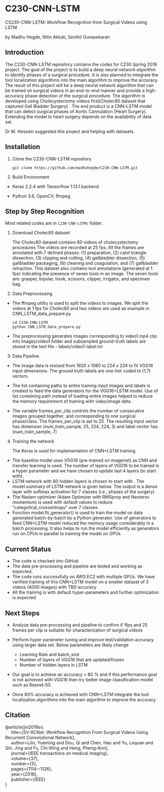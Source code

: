 # C230-CNN-LSTM
CS230-CNN-LSTM: Workflow Recognition from Surgical Videos using LSTM

by Madhu Hegde, Nitin Akkati, Senthil Gunasekaran

## Introduction
The C230-CNN-LSTM repository contains the codes for C230 Spring 2019 project.  The goal of the project is to build a deep neural network algorithm to identify phases of a surgical procedure. It is also planned to integrate the tool localization algorithms into the main algorithm to improve the accuracy. The result of this project will be a deep neural network algorithm that can be trained on surgical videos in an end-to-end manner and provide a high-accuracy phase detection of the surgical procedure. The algorithm is developed  using Cholecystectomy videos first(Cholec80 dataset that captured Gall Bladder Surgery) . The end product is a CNN-LSTM model that can detect surgical phases of Aortic Cannulation (Heart Surgery).  Extending the model to heart surgery depends on the availability of data set. 

Dr M. Hossein suggested this project and helping with datasets.



## Installation
1. Clone the C230-CNN-LSTM repository
    ```shell
    git clone https://github.com/madhuhegde/C230-CNN-LSTM.git
    ```
    
2. Build Environment
- Keras 2.2.4 with Tensorflow 1.13.1 backend

- Python 3.6, OpenCV, ffmpeg

  

## Step by Step Recognition
Most related codes are in `C230-CNN-LSTM/` folder.

1. Download Cholec80 dataset

   The Cholec80  dataset contains 80 videos of cholecystectomy procedures The videos are recorded at 25 fps. All the frames are annotated with 7 defined phases: (1) preparation, (2) calot triangle dissection, (3) clipping and cutting, (4) gallbladder dissection, (5) gallbladder packaging, (6) cleaning and coagulation, and (7) gallbladder retraction. This dataset also contains tool annotations (generated at 1 fps) indicating the presence of seven tools in an image. The seven tools are: grasper, bipolar, hook, scissors, clipper, irrigator, and specimen bag.

2. Data Preprocessing

- The ffmpeg utility is used to split the videos to images. We split the videos at 1 fps for Cholec80 and two videos are used as example in CNN_LSTM_data_prepare.py

  ```shell
  cd C230-CNN-LSTM
  python CNN_LSTM_data_prepare.py
  ```
  
-  The preprocessing generates images corresponding to video1.mp4 clip into images/video1 folder and subsampled ground-truth labels are stored in the text file - labels/video1-label.txt

  

3. Data Pipeline

- The image data is resized from 1920 x 1080 to 224 x 224 to fit VGG16 input dimensions.   The ground truth labels are one-hot coded to (1,7) vectors.

- The list containing paths to entire training input images and labels is created to feed the data generators for the VGG16+LSTM model. Use of list containing path instead of loading entire images helped to reduce the memory requirement of training with video/image data.

- The variable frames_per_clip controls the number of consecutive images grouped together, and corresponding to one surgical phase/class.  The frames_per_clip is set to 25.  The resulting input vector has dimension (num_train_sample, 25, 224, 224, 3)  and label vector has (num_train_sample, 7) 

    

4. Training the network

   The Keras is used for implementation of CNN+LSTM training.

- The baseline model uses  VGG16 (pre-trained on imagenet) as CNN and transfer learning is used.  The number of layers of VGG16 to be trained is a hyper parameter and we have chosen to update last 4 layers (to start with).  
- LSTM network with 80 hidden layers is chosen to start with . The model.summary of LSTM network is given below.  The output is a dense layer with softmax activation for 7 classes  (i.e., phases of the surgery)
- The Nadam optimizer (Adam Optimizer with RMSprop and Nesterov momentum) is used with default values to reduce "categotical_crossentropy"  over 7 classes.
- Function model.fit_generator() is used to train the model on data generated batch-by-batch by a Python generator. Use of generators to feed CNN+LSTM model reduced the memory usage considerably in a batch processing.  It also helps to run the model efficiently as generators run on CPUs in parallel to training the model on GPUs



## Current Status   

- The code is checked into GitHub
- The data pre-processing and pipeline are tested and working as expected. 
- The code runs successfully on AWS EC2 with multiple GPUs.  We have verified training of this CNN+LSTM model on a smaller dataset of 3 videos (4000 images) with TBD accuracy
- All the training is with default hyper-parameters and further optimization is expected



## Next Steps

- Analyze data pre-processing and pipeline to confirm if 1fps and 25 frames per clip is suitable for characterization of surgical videos
- Perform hyper parameter tuning and improve test/validation accuracy using larger data set. Below parameters are likely change
  - Learning Rate and batch_size
  - Number of layers of VGG16 that are updated/frozen
  - Number of hidden layers in LSTM
- Our goal is to achieve an accuracy > 80 % and if this performance goal is not achieved with VGG16 then try better image classification model such as Resnet-50.

- Once 80% accuracy is achieved with CNN+LSTM  integrate the tool localization algorithms into the main algorithm to improve the accuracy

  

## Citation
@article{jin2018sv,  
&nbsp;&nbsp;&nbsp;&nbsp;  title={SV-RCNet: Workflow Recognition From Surgical Videos Using Recurrent Convolutional Network},  
&nbsp;&nbsp;&nbsp;&nbsp;  author={Jin, Yueming and Dou, Qi and Chen, Hao and Yu, Lequan and Qin, Jing and Fu, Chi-Wing and Heng, Pheng-Ann},  
&nbsp;&nbsp;&nbsp;&nbsp;  journal={IEEE transactions on medical imaging},  
&nbsp;&nbsp;&nbsp;&nbsp;  volume={37},  
&nbsp;&nbsp;&nbsp;&nbsp;  number={5},  
&nbsp;&nbsp;&nbsp;&nbsp;  pages={1114--1126},  
&nbsp;&nbsp;&nbsp;&nbsp;  year={2018},  
&nbsp;&nbsp;&nbsp;&nbsp;  publisher={IEEE}  
}

